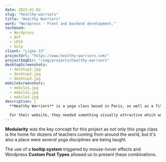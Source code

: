 ```yaml
---
date: 2023-01-02
slug: "healthy-warriors"
title: "Healthy Warriors"
work: "Wordpress - Front and backend development."
techUsed:
  - Wordpress
  - ACF
  - LESS
  - Gulp
client: "Ligne 13"
projectUrl: "https://www.healthy-warriors.com/"
projectImgDir: "/img/projects/healthy-warriors"
desktopScreenshots:
  - desktop1.jpg
  - desktop2.jpg
  - desktop3.jpg
mobileScreenshots:
  - mobile1.jpg
  - mobile2.jpg
  - mobile3.jpg
description: |
  **Healthy Warriors** is a yoga class based in Paris, as well as a fitness center and a healthy café.

  For their website, they needed something visually attractive which would inform their student about the upcoming classes and present the various teachers.
---
```


**Modularity** was the key concept for this project as not only this yoga class is the home for dozens of teachers coming from around the world, but it's also a place were several yoga disciplines are being taught.

The use of a **tooltip system** triggered by mouse-hover effects and Wordpress **Custom Post Types** allowed us to present these combinations.
